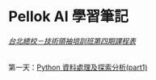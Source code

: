 # Pellok AI 學習筆記

###### [台北總校－技術領袖培訓班第四期課程表](http://class.aiacademy.tw/calendar-at081/)



第一天：[Python 資料處理及探索分析\(part1\)](https://docs.google.com/presentation/d/1FlJ-JgEmxYVvs8frjq-6Rtk-J3ljpyOvPJ6JLmPPG0U/edit?usp=sharing)

